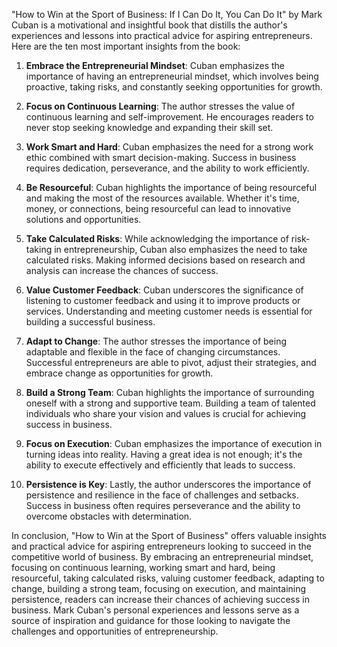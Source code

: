 "How to Win at the Sport of Business: If I Can Do It, You Can Do It" by Mark Cuban is a motivational and insightful book that distills the author's experiences and lessons into practical advice for aspiring entrepreneurs. Here are the ten most important insights from the book:

1. **Embrace the Entrepreneurial Mindset**: Cuban emphasizes the importance of having an entrepreneurial mindset, which involves being proactive, taking risks, and constantly seeking opportunities for growth.

2. **Focus on Continuous Learning**: The author stresses the value of continuous learning and self-improvement. He encourages readers to never stop seeking knowledge and expanding their skill set.

3. **Work Smart and Hard**: Cuban emphasizes the need for a strong work ethic combined with smart decision-making. Success in business requires dedication, perseverance, and the ability to work efficiently.

4. **Be Resourceful**: Cuban highlights the importance of being resourceful and making the most of the resources available. Whether it's time, money, or connections, being resourceful can lead to innovative solutions and opportunities.

5. **Take Calculated Risks**: While acknowledging the importance of risk-taking in entrepreneurship, Cuban also emphasizes the need to take calculated risks. Making informed decisions based on research and analysis can increase the chances of success.

6. **Value Customer Feedback**: Cuban underscores the significance of listening to customer feedback and using it to improve products or services. Understanding and meeting customer needs is essential for building a successful business.

7. **Adapt to Change**: The author stresses the importance of being adaptable and flexible in the face of changing circumstances. Successful entrepreneurs are able to pivot, adjust their strategies, and embrace change as opportunities for growth.

8. **Build a Strong Team**: Cuban highlights the importance of surrounding oneself with a strong and supportive team. Building a team of talented individuals who share your vision and values is crucial for achieving success in business.

9. **Focus on Execution**: Cuban emphasizes the importance of execution in turning ideas into reality. Having a great idea is not enough; it's the ability to execute effectively and efficiently that leads to success.

10. **Persistence is Key**: Lastly, the author underscores the importance of persistence and resilience in the face of challenges and setbacks. Success in business often requires perseverance and the ability to overcome obstacles with determination.

In conclusion, "How to Win at the Sport of Business" offers valuable insights and practical advice for aspiring entrepreneurs looking to succeed in the competitive world of business. By embracing an entrepreneurial mindset, focusing on continuous learning, working smart and hard, being resourceful, taking calculated risks, valuing customer feedback, adapting to change, building a strong team, focusing on execution, and maintaining persistence, readers can increase their chances of achieving success in business. Mark Cuban's personal experiences and lessons serve as a source of inspiration and guidance for those looking to navigate the challenges and opportunities of entrepreneurship.